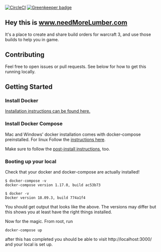 [![CircleCI](https://circleci.com/gh/needmorelumber/BuildOrdersWc3/tree/master.svg?style=svg)](https://circleci.com/gh/needmorelumber/BuildOrdersWc3/tree/master) [![Greenkeeper badge](https://badges.greenkeeper.io/needmorelumber/BuildOrdersWc3.svg)](https://greenkeeper.io/)
## Hey this is www.needMoreLumber.com

It's a place to create and share build orders for warcraft 3, and use those builds to help you in game.

## Contributing
Feel free to open issues or pull requests. See below for how to get this running locally.

## Getting Started

### Install Docker
[Installation instructions can be found here.](https://docs.docker.com/engine/installation/)

### Install Docker Compose
Mac and Windows' docker installation comes with docker-compose preinstalled. For linux
Follow the [instructions here](https://docs.docker.com/compose/install/#install-compose).

Make sure to follow the [post-install instructions](https://docs.docker.com/install/linux/linux-postinstall/), too.

### Booting up your local

Check that your docker and docker-compose are actually installed!

```
$ docker-compose -v
docker-compose version 1.17.0, build ac53b73

$ docker -v
Docker version 18.09.3, build 774a1f4

```
You should get output that looks like the above. The versions may differ but this shows
you at least have the right things installed.


Now for the magic. From root, run

```
docker-compose up
```

after this has completed you should be able to visit http://localhost:3000/ and your local is set up.
